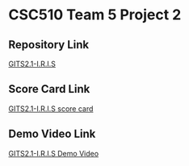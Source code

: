 # CSC510 Team 5 Project 2

## Repository Link
[GITS2.1-I.R.I.S](https://github.com/csc510-team5/GITS2.1-I.R.I.S)

## Score Card Link
[GITS2.1-I.R.I.S score card](https://github.com/csc510-team5/project_submissions/blob/main/proj2/GITS2.1-I.R.I.S.md)

## Demo Video Link
[GITS2.1-I.R.I.S Demo Video](https://youtu.be/vm8eTN7NGrE)
